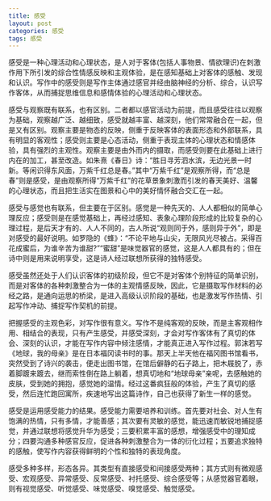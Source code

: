 ```yaml
---
title: 感受
layout: post
categories: 感受
tags: 感受
---
```


感受是一种心理活动和心理状态，是人对于客体(包括人事物景、情欲理识)在刺激作用下所引发的综合性情感反映和主观体验，是在感知基础上对客体的感触、发现和认识。写作中的感受则是写作主体通过感官并经由脑神经的分析、综合，认识写作客体，从而捕捉思维信息和感情体验的心理活动和心理状态。

感受与观察既有联系，也有区别。二者都以感官活动为前提，而且感受往往以观察为基础，观察越广泛、越细致，感受就越丰富、越深刻，他们常常融合在一起，但是又有区别。观察主要是物态的反映，侧重于反映客体的表面形态和外部联系，具有明显的客观性；感受则主要是心态活动，侧重于表现主体的心理状态和情感体验，具有强烈的主观性。观察主要是由外而内的摄取，而感受则要在此基础上进行内在的加工，甚至改造。如朱熹《春日》诗：“胜日寻芳泗水滨，无边光景一时新。等闲识得东风面，万紫千红总是春。”其中“万紫千红”是观察所得，而“总是春”则是感受，是由观察所得“万紫千红”的花草景象刺激而引发的春天美好、温馨的心理状态，而且把生活实在图景和心中的美好情怀融合交汇在一起。

感受与感觉也有联系，但主要在于区别。感觉是一种先天的、人人都相似的简单心理反应；感受则是在感觉基础上，再经过感知、表象心理阶段形成的比较复杂的心理过程，是后天才有的、人人不同的，古人所说“观则同于外，感则异于外”，即是对感受的最好说明。如罗隐的《蜂》：“不论平地与山尖，无限风光尽被占。采得百花成蜜后，为谁辛苦为谁甜?”“蜜甜”是味觉器官的感觉，这是人人都具有的；但在诗中则是用来说明享受，这是诗人经过联想所获得的独特感受。

感受虽然还处于人们认识客体的初级阶段，但它不是对客体个别特征的简单识别，而是对客体的各种刺激整合为一体的主观情感反映，因此，它是摄取写作材料的必经之路，是通向运思的桥梁，是进入高级认识阶段的基础，也是激发写作热情、引起写作冲动、捕捉写作契机的前提。

把握感受的主观色彩，对写作很有意义。写作不是纯客观的反映，而是主客观相作用、相结合的表现，只有产生感受，并感受深刻，才会对写作客体有了真切的体会、深刻的认识，才能在写作内容中倾注感情，才能真正进入写作过程。郭沫若写《地球，我的母亲》是在日本福冈读书时的事。那天上半天他在福冈图书馆看书，突然受到了诗兴的袭击，便走出图书馆，在馆后僻静的石子路上，把木屐脱了，赤着脚踱来踱去，继而索性倒在路上躺着，想真切地和“地球母亲”亲呢，去感触她的皮肤，受到她的拥抱，感觉她的温情。经过这番疯狂般的体验，产生了真切的感受，然后连忙跑回寓所，疾速地写出这篇诗作，自己也获得了新生一样的感觉。

感受是运用感受能力的结果。感受能力需要培养和训练。首先要对社会、对人生有饱满的热情，只有多情，才能善感；其次要有灵敏的感觉，能迅速而敏锐地捕捉感觉，并通过联想将感觉升华为感受；三要积累丰富的感想，增强感受中的理知成分；四要沟通多种感官反应，促进各种刺激整合为一体的衍化过程；五要追求独特的感触，使写作内容获得鲜明的个性和独特的表现角度。

感受多种多样，形态各异。其类型有直接感受和间接感受两种；其方式则有微观感受、宏观感受、异常感受、反常感受、衬托感受、综合感受等；从感觉器官着眼，则有视觉感受、听觉感受、味觉感受、嗅觉感受、触觉感受。 